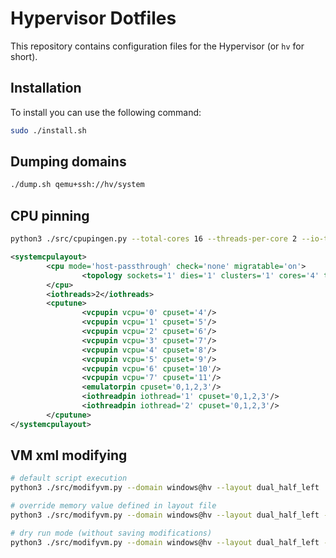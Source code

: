# Hypervisor Dotfiles

This repository contains configuration files for the Hypervisor (or `hv` for short).

## Installation

To install you can use the following command:

```sh
sudo ./install.sh
```

## Dumping domains

```sh
./dump.sh qemu+ssh://hv/system
```

## CPU pinning

```sh
python3 ./src/cpupingen.py --total-cores 16 --threads-per-core 2 --io-threads 4 --system-cores 0,1,2,3 --virtual-cores 12
```

```xml
<systemcpulayout>
        <cpu mode='host-passthrough' check='none' migratable='on'>
                <topology sockets='1' dies='1' clusters='1' cores='4' threads='2'/>
        </cpu>
        <iothreads>2</iothreads>
        <cputune>
                <vcpupin vcpu='0' cpuset='4'/>
                <vcpupin vcpu='1' cpuset='5'/>
                <vcpupin vcpu='2' cpuset='6'/>
                <vcpupin vcpu='3' cpuset='7'/>
                <vcpupin vcpu='4' cpuset='8'/>
                <vcpupin vcpu='5' cpuset='9'/>
                <vcpupin vcpu='6' cpuset='10'/>
                <vcpupin vcpu='7' cpuset='11'/>
                <emulatorpin cpuset='0,1,2,3'/>
                <iothreadpin iothread='1' cpuset='0,1,2,3'/>
                <iothreadpin iothread='2' cpuset='0,1,2,3'/>
        </cputune>
</systemcpulayout>
```

## VM xml modifying

```sh
# default script execution
python3 ./src/modifyvm.py --domain windows@hv --layout dual_half_left

# override memory value defined in layout file
python3 ./src/modifyvm.py --domain windows@hv --layout dual_half_left --memory 16

# dry run mode (without saving modifications)
python3 ./src/modifyvm.py --domain windows@hv --layout dual_half_left --memory 16 --dry-run Y
```
